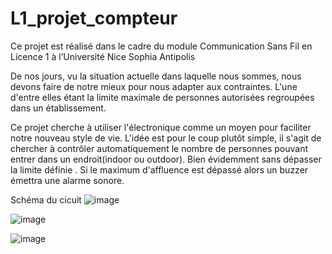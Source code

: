 # L1_projet_compteur

Ce projet est réalisé dans le cadre du module Communication Sans Fil en Licence 1 à l’Université
Nice Sophia Antipolis

De nos jours, vu la situation actuelle dans laquelle nous sommes, nous devons faire de notre mieux pour nous adapter aux contraintes. L'une d'entre elles étant la limite maximale de personnes autorisées regroupées dans un établissement.

Ce projet cherche à utiliser l'électronique comme un moyen pour faciliter notre nouveau style de vie.
L'idée est pour le coup plutôt simple, il s'agit de chercher à contrôler automatiquement le nombre de personnes pouvant entrer dans un endroit(indoor ou outdoor). Bien évidemment sans dépasser la limite définie . Si le maximum d'affluence est dépassé alors un buzzer émettra une alarme sonore.

Schéma du cicuit
![image](https://user-images.githubusercontent.com/83223386/119136460-f91c0080-ba3f-11eb-96da-f30746376205.png)



![image](https://user-images.githubusercontent.com/83223386/119145096-99c2ee00-ba49-11eb-8e08-ea4ec54e85b2.png)

![image](https://user-images.githubusercontent.com/83223386/119145128-a34c5600-ba49-11eb-96f5-0743600833cd.png)


